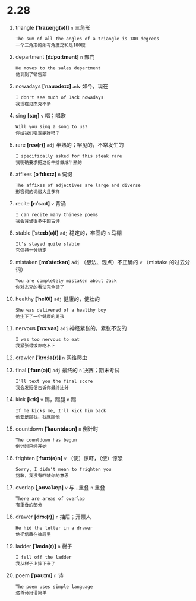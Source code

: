# 2.28


1. triangle **[ˈtraɪæŋɡ(ə)l]** `n` 三角形
    ```
    The sum of all the angles of a triangle is 180 degrees
    一个三角形的所有角度之和是180度
    ```

2. department **[dɪˈpɑːtmənt]** `n` 部门
    ```
    He moves to the sales department
    他调到了销售部
    ```

3. nowadays **[ˈnaʊədeɪz]** `adv` 如今，现在
    ```
    I don't see much of Jack nowadays
    我现在见杰克不多
    ```

4. sing **[sɪŋ]** `v` 唱；唱歌
    ```
    Will you sing a song to us?
    你给我们唱支歌好吗？
    ```

5. rare **[reə(r)]** `adj` 半熟的；罕见的，不常发生的
    ```
    I specifically asked for this steak rare
    我明确要求把这份牛排做成半熟的
    ```

6. affixes **[əˈfɪksɪz]** `n` 词缀
    ```
    The affixes of adjectives are large and diverse
    形容词的词缀大且多样
    ```

7. recite **[rɪˈsaɪt]** `v` 背诵
    ```
    I can recite many Chinese poems
    我会背诵很多中国古诗
    ```

8. stable **[ˈsteɪb(ə)l]** `adj` 稳定的，牢固的 `n` 马棚
    ```
    It's stayed quite stable
    它保持十分稳定
    ```

9. mistaken **[mɪˈsteɪkən]** `adj` （想法、观点）不正确的 `v` （mistake 的过去分词）
    ```
    You are completely mistaken about Jack
    你对杰克的看法完全错了
    ```

10. healthy **[ˈhelθi]** `adj` 健康的，健壮的
    ```
    She was delivered of a healthy boy
    她生下了一个健康的男孩
    ```

11. nervous **[ˈnɜːvəs]** `adj` 神经紧张的，紧张不安的
    ```
    I was too nervous to eat
    我紧张得饭都吃不下
    ```

12. crawler **[ˈkrɔːlə(r)]** `n` 网络爬虫

13. final **[ˈfaɪn(ə)l]** `adj` 最终的 `n` 决赛；期末考试
    ```
    I'll text you the final score
    我会发短信告诉你最终比分
    ```

14. kick **[kɪk]** `v` 踢，踢腿 `n` 踢
    ```
    If he kicks me, I'll kick him back
    他要是踢我，我就踢他
    ```

15. countdown **[ˈkaʊntdaʊn]** `n` 倒计时
    ```
    The countdown has begun
    倒计时已经开始
    ```

16. frighten **[ˈfraɪt(ə)n]** `v` （使）惊吓，（使）惊恐
    ```
    Sorry, I didn't mean to frighten you
    抱歉，我没有吓唬你的意思
    ```

17. overlap **[ˌəʊvəˈlæp]** `v` 与...重叠 `n` 重叠
    ```
    There are areas of overlap
    有重叠的部分
    ```

18. drawer **[drɔː(r)]** `n` 抽屉；开票人
    ```
    He hid the letter in a drawer
    他把信藏在抽屉里
    ```

19. ladder **[ˈlædə(r)]** `n` 梯子
    ```
    I fell off the ladder
    我从梯子上摔下来了
    ```

20. poem **[ˈpəʊɪm]** `n` 诗
    ```
    The poem uses simple language
    这首诗用语简单
    ```
